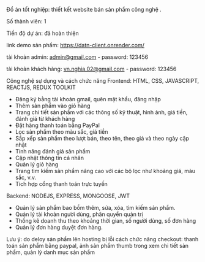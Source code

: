 Đồ án tốt nghiệp: thiết kết website bán sản phẩm công nghệ .

Số thành viên: 1

Tiến độ dự án: đã hoàn thiện

link demo sản phẩm:  https://datn-client.onrender.com/

tài khoản admin: admin@gmail.com             -   password: 123456

tài khoản khách hàng: vn.nghia.02@gmail.com  -   password: 123456

 Công nghệ sự dụng và cách chức năng
Frontend: HTML, CSS, JAVASCRIPT, REACTJS, REDUX TOOLKIT 
+ Đăng ký bằng tài khoản gmail, quên mật khẩu, đăng nhập
+ Thêm sản phẩm vào giỏ hàng
+ Trang chi tiết sản phẩm với các thông số kỹ thuật, hình ảnh, giá tiền, đánh giá từ khách hàng
+ Đặt hàng thanh toán bằng PayPal
+ Lọc sản phẩm theo màu sắc, giá tiền
+ Sắp xếp sản phẩm theo lượt bán, theo tên, theo giá và theo ngày cập nhật
+ Tính năng đánh giá sản phẩm
+ Cập nhật thông tin cá nhân
+ Quản lý giỏ hàng 
+ Trang tìm kiếm sản phẩm nâng cao với các bộ lọc như khoảng giá, màu sắc, v.v.
+ Tích hợp cổng thanh toán trực tuyến

Backend: NODEJS, EXPRESS, MONGOOSE, JWT
+ Quản lý sản phẩm bao bồm thêm, sửa, xóa, tìm kiếm sản phẩm.
+ Quản lý tài khoản người dùng, phân quyền quản trị
+ Thống kê doanh thu theo khoảng thời gian, số người dùng, số đơn hàng
+ Quản lý đơn hàng duyệt đơn hàng.

Lưu ý: do deloy sản phẩm lên hosting bị lỗi cách chức năng checkout: thanh toán sản phẩm bằng paypal, ảnh sản phẩm thumb trong xem chi tiết sản phẩm, quản lý danh mục sản phẩm
